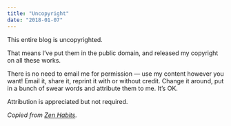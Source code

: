 ```yaml
---
title: "Uncopyright"
date: "2018-01-07"
---
```


This entire blog is uncopyrighted.

That means I’ve put them in the public domain, and released my copyright on all these works.

There is no need to email me for permission — use my content however you want! Email it, share it, reprint it with or without credit. Change it around, put in a bunch of swear words and attribute them to me. It’s OK.

Attribution is appreciated but not required.

_Copied from [Zen Habits](https://zenhabits.net/uncopyright/)._
